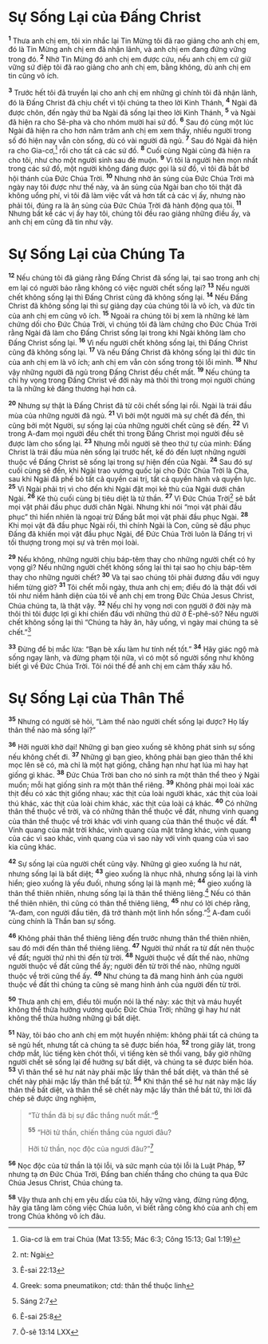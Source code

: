 # Sự Sống Lại của Đấng Christ
<sup><b>1</b></sup> Thưa anh chị em, tôi xin nhắc lại Tin Mừng tôi đã rao giảng cho anh chị em, đó là Tin Mừng anh chị em đã nhận lãnh, và anh chị em đang đứng vững trong đó. <sup><b>2</b></sup> Nhờ Tin Mừng đó anh chị em được cứu, nếu anh chị em cứ giữ vững sứ điệp tôi đã rao giảng cho anh chị em, bằng không, dù anh chị em tin cũng vô ích.

<sup><b>3</b></sup> Trước hết tôi đã truyền lại cho anh chị em những gì chính tôi đã nhận lãnh, đó là Đấng Christ đã chịu chết vì tội chúng ta theo lời Kinh Thánh, <sup><b>4</b></sup> Ngài đã được chôn, đến ngày thứ ba Ngài đã sống lại theo lời Kinh Thánh, <sup><b>5</b></sup> và Ngài đã hiện ra cho Sê-pha và cho nhóm mười hai sứ đồ. <sup><b>6</b></sup> Sau đó cùng một lúc Ngài đã hiện ra cho hơn năm trăm anh chị em xem thấy, nhiều người trong số đó hiện nay vẫn còn sống, dù có vài người đã ngủ. <sup><b>7</b></sup> Sau đó Ngài đã hiện ra cho Gia-cơ,[^1-1c2766c5-4b8e-475d-904f-7f5fb2b16ae6] rồi cho tất cả các sứ đồ. <sup><b>8</b></sup> Cuối cùng Ngài cũng đã hiện ra cho tôi, như cho một người sinh sau đẻ muộn. <sup><b>9</b></sup> Vì tôi là người hèn mọn nhất trong các sứ đồ, một người không đáng được gọi là sứ đồ, vì tôi đã bắt bớ hội thánh của Đức Chúa Trời. <sup><b>10</b></sup> Nhưng nhờ ân sủng của Đức Chúa Trời mà ngày nay tôi được như thế này, và ân sủng của Ngài ban cho tôi thật đã không uổng phí, vì tôi đã làm việc vất vả hơn tất cả các vị ấy, nhưng nào phải tôi, đúng ra là ân sủng của Đức Chúa Trời đã hành động qua tôi. <sup><b>11</b></sup> Nhưng bất kể các vị ấy hay tôi, chúng tôi đều rao giảng những điều ấy, và anh chị em cũng đã tin như vậy.

# Sự Sống Lại của Chúng Ta
<sup><b>12</b></sup> Nếu chúng tôi đã giảng rằng Đấng Christ đã sống lại, tại sao trong anh chị em lại có người bảo rằng không có việc người chết sống lại? <sup><b>13</b></sup> Nếu người chết không sống lại thì Đấng Christ cũng đã không sống lại. <sup><b>14</b></sup> Nếu Đấng Christ đã không sống lại thì sự giảng dạy của chúng tôi là vô ích, và đức tin của anh chị em cũng vô ích. <sup><b>15</b></sup> Ngoài ra chúng tôi bị xem là những kẻ làm chứng dối cho Đức Chúa Trời, vì chúng tôi đã làm chứng cho Đức Chúa Trời rằng Ngài đã làm cho Đấng Christ sống lại trong khi Ngài không làm cho Đấng Christ sống lại. <sup><b>16</b></sup> Vì nếu người chết không sống lại, thì Đấng Christ cũng đã không sống lại. <sup><b>17</b></sup> Và nếu Đấng Christ đã không sống lại thì đức tin của anh chị em là vô ích; anh chị em vẫn còn sống trong tội lỗi mình. <sup><b>18</b></sup> Như vậy những người đã ngủ trong Đấng Christ đều chết mất. <sup><b>19</b></sup> Nếu chúng ta chỉ hy vọng trong Đấng Christ về đời này mà thôi thì trong mọi người chúng ta là những kẻ đáng thương hại hơn cả.

<sup><b>20</b></sup> Nhưng sự thật là Đấng Christ đã từ cõi chết sống lại rồi. Ngài là trái đầu mùa của những người đã ngủ. <sup><b>21</b></sup> Vì bởi một người mà sự chết đã đến, thì cũng bởi một Người, sự sống lại của những người chết cũng sẽ đến. <sup><b>22</b></sup> Vì trong A-đam mọi người đều chết thì trong Đấng Christ mọi người đều sẽ được làm cho sống lại. <sup><b>23</b></sup> Nhưng mỗi người sẽ theo thứ tự của mình: Đấng Christ là trái đầu mùa nên sống lại trước hết, kế đó đến lượt những người thuộc về Đấng Christ sẽ sống lại trong sự hiện đến của Ngài. <sup><b>24</b></sup> Sau đó sự cuối cùng sẽ đến, khi Ngài trao vương quốc lại cho Đức Chúa Trời là Cha, sau khi Ngài đã phế bỏ tất cả quyền cai trị, tất cả quyền hành và quyền lực. <sup><b>25</b></sup> Vì Ngài phải trị vì cho đến khi Ngài đặt mọi kẻ thù của Ngài dưới chân Ngài. <sup><b>26</b></sup> Kẻ thù cuối cùng bị tiêu diệt là tử thần. <sup><b>27</b></sup> Vì Đức Chúa Trời[^2-1c2766c5-4b8e-475d-904f-7f5fb2b16ae6] sẽ bắt mọi vật phải đầu phục dưới chân Ngài. Nhưng khi nói “mọi vật phải đầu phục” thì hiển nhiên là ngoại trừ Đấng bắt mọi vật phải đầu phục Ngài. <sup><b>28</b></sup> Khi mọi vật đã đầu phục Ngài rồi, thì chính Ngài là Con, cũng sẽ đầu phục Đấng đã khiến mọi vật đầu phục Ngài, để Đức Chúa Trời luôn là Đấng trị vì tối thượng trong mọi sự và trên mọi loài.

<sup><b>29</b></sup> Nếu không, những người chịu báp-têm thay cho những người chết có hy vọng gì? Nếu những người chết không sống lại thì tại sao họ chịu báp-têm thay cho những người chết? <sup><b>30</b></sup> Và tại sao chúng tôi phải đương đầu với nguy hiểm từng giờ? <sup><b>31</b></sup> Tôi chết mỗi ngày, thưa anh chị em; điều đó là thật đối với tôi như niềm hãnh diện của tôi về anh chị em trong Đức Chúa Jesus Christ, Chúa chúng ta, là thật vậy. <sup><b>32</b></sup> Nếu chỉ hy vọng nơi con người ở đời này mà thôi thì tôi được lợi gì khi chiến đấu với những thú dữ ở Ê-phê-sô? Nếu người chết không sống lại thì “Chúng ta hãy ăn, hãy uống, vì ngày mai chúng ta sẽ chết.”[^3-1c2766c5-4b8e-475d-904f-7f5fb2b16ae6]

<sup><b>33</b></sup> Đừng để bị mắc lừa: “Bạn bè xấu làm hư tính nết tốt.” <sup><b>34</b></sup> Hãy giác ngộ mà sống ngay lành, và đừng phạm tội nữa, vì có một số người sống như không biết gì về Đức Chúa Trời. Tôi nói thế để anh chị em cảm thấy xấu hổ.

# Sự Sống Lại của Thân Thể
<sup><b>35</b></sup> Nhưng có người sẽ hỏi, “Làm thể nào người chết sống lại được? Họ lấy thân thể nào mà sống lại?”

<sup><b>36</b></sup> Hỡi người khờ dại! Những gì bạn gieo xuống sẽ không phát sinh sự sống nếu không chết đi. <sup><b>37</b></sup> Những gì bạn gieo, không phải bạn gieo thân thể khi mọc lên sẽ có, mà chỉ là một hạt giống, chẳng hạn như hạt lúa mì hay hạt giống gì khác. <sup><b>38</b></sup> Đức Chúa Trời ban cho nó sinh ra một thân thể theo ý Ngài muốn; mỗi hạt giống sinh ra một thân thể riêng. <sup><b>39</b></sup> Không phải mọi loài xác thịt đều có xác thịt giống nhau; xác thịt của loài người khác, xác thịt của loài thú khác, xác thịt của loài chim khác, xác thịt của loài cá khác. <sup><b>40</b></sup> Có những thân thể thuộc về trời, và có những thân thể thuộc về đất, nhưng vinh quang của thân thể thuộc về trời khác với vinh quang của thân thể thuộc về đất. <sup><b>41</b></sup> Vinh quang của mặt trời khác, vinh quang của mặt trăng khác, vinh quang của các vì sao khác, vinh quang của vì sao này với vinh quang của vì sao kia cũng khác.

<sup><b>42</b></sup> Sự sống lại của người chết cũng vậy. Những gì gieo xuống là hư nát, nhưng sống lại là bất diệt; <sup><b>43</b></sup> gieo xuống là nhục nhã, nhưng sống lại là vinh hiển; gieo xuống là yếu đuối, nhưng sống lại là mạnh mẽ; <sup><b>44</b></sup> gieo xuống là thân thể thiên nhiên, nhưng sống lại là thân thể thiêng liêng.[^4-1c2766c5-4b8e-475d-904f-7f5fb2b16ae6] Nếu có thân thể thiên nhiên, thì cũng có thân thể thiêng liêng, <sup><b>45</b></sup> như có lời chép rằng, “A-đam, con người đầu tiên, đã trở thành một linh hồn sống.”[^5-1c2766c5-4b8e-475d-904f-7f5fb2b16ae6] A-đam cuối cùng chính là Thần ban sự sống.

<sup><b>46</b></sup> Không phải thân thể thiêng liêng đến trước nhưng thân thể thiên nhiên, sau đó mới đến thân thể thiêng liêng. <sup><b>47</b></sup> Người thứ nhất ra từ đất nên thuộc về đất; người thứ nhì thì đến từ trời. <sup><b>48</b></sup> Người thuộc về đất thế nào, những người thuộc về đất cũng thể ấy; người đến từ trời thế nào, những người thuộc về trời cũng thể ấy. <sup><b>49</b></sup> Như chúng ta đã mang hình ảnh của người thuộc về đất thì chúng ta cũng sẽ mang hình ảnh của người đến từ trời.

<sup><b>50</b></sup> Thưa anh chị em, điều tôi muốn nói là thế này: xác thịt và máu huyết không thể thừa hưởng vương quốc Đức Chúa Trời; những gì hay hư nát không thể thừa hưởng những gì bất diệt.

<sup><b>51</b></sup> Này, tôi báo cho anh chị em một huyền nhiệm: không phải tất cả chúng ta sẽ ngủ hết, nhưng tất cả chúng ta sẽ được biến hóa, <sup><b>52</b></sup> trong giây lát, trong chớp mắt, lúc tiếng kèn chót thổi, vì tiếng kèn sẽ thổi vang, bấy giờ những người chết sẽ sống lại để hưởng sự bất diệt, và chúng ta sẽ được biến hóa. <sup><b>53</b></sup> Vì thân thể sẽ hư nát này phải mặc lấy thân thể bất diệt, và thân thể sẽ chết này phải mặc lấy thân thể bất tử. <sup><b>54</b></sup> Khi thân thể sẽ hư nát này mặc lấy thân thể bất diệt, và thân thể sẽ chết này mặc lấy thân thể bất tử, thì lời đã chép sẽ được ứng nghiệm,

> “Tử thần đã bị sự đắc thắng nuốt mất.”[^6-1c2766c5-4b8e-475d-904f-7f5fb2b16ae6]
>
> <sup><b>55</b></sup> “Hỡi tử thần, chiến thắng của ngươi đâu?
>
> Hỡi tử thần, nọc độc của ngươi đâu?”[^7-1c2766c5-4b8e-475d-904f-7f5fb2b16ae6]

<sup><b>56</b></sup> Nọc độc của tử thần là tội lỗi, và sức mạnh của tội lỗi là Luật Pháp, <sup><b>57</b></sup> nhưng tạ ơn Đức Chúa Trời, Đấng ban chiến thắng cho chúng ta qua Đức Chúa Jesus Christ, Chúa chúng ta.

<sup><b>58</b></sup> Vậy thưa anh chị em yêu dấu của tôi, hãy vững vàng, đừng rúng động, hãy gia tăng làm công việc Chúa luôn, vì biết rằng công khó của anh chị em trong Chúa không vô ích đâu.

[^1-1c2766c5-4b8e-475d-904f-7f5fb2b16ae6]: Gia-cơ là em trai Chúa (Mat 13:55; Mác 6:3; Công 15:13; Gal 1:19)
[^2-1c2766c5-4b8e-475d-904f-7f5fb2b16ae6]: nt: Ngài
[^3-1c2766c5-4b8e-475d-904f-7f5fb2b16ae6]: Ê-sai 22:13
[^4-1c2766c5-4b8e-475d-904f-7f5fb2b16ae6]: Greek: soma pneumatikon; ctd: thân thể thuộc linh
[^5-1c2766c5-4b8e-475d-904f-7f5fb2b16ae6]: Sáng 2:7
[^6-1c2766c5-4b8e-475d-904f-7f5fb2b16ae6]: Ê-sai 25:8
[^7-1c2766c5-4b8e-475d-904f-7f5fb2b16ae6]: Ô-sê 13:14 LXX